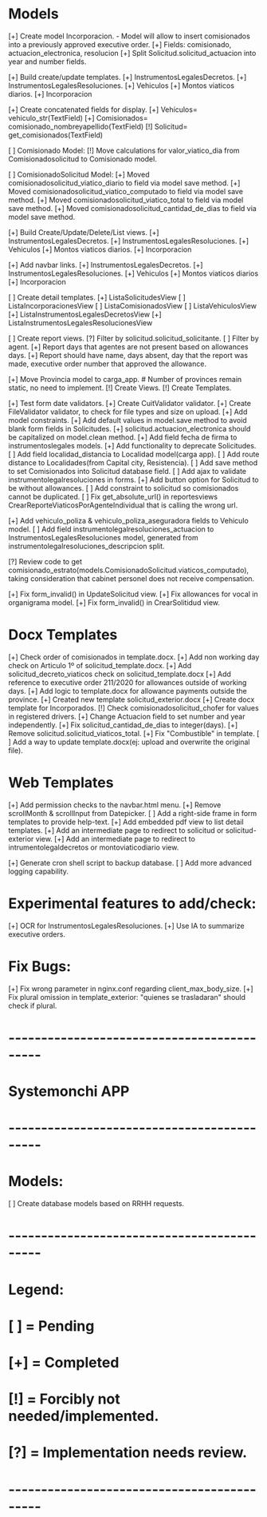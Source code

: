 # Models
[+] Create model Incorporacion.
    - Model will allow to insert comisionados into a previously approved executive order.
    [+] Fields: comisionado, actuacion_electronica, resolucion
[+] Split Solicitud.solicitud_actuacion into year and number fields.

[+] Build create/update templates.
    [+] InstrumentosLegalesDecretos.
    [+] InstrumentosLegalesResoluciones.
    [+] Vehiculos
    [+] Montos viaticos diarios.
    [+] Incorporacion

[+] Create concatenated fields for display.
    [+] Vehículos= vehiculo_str(TextField)
    [+] Comisionados= comisionado_nombreyapellido(TextField)
    [!] Solicitud= get_comisionados(TextField)

[ ] Comisionado Model:
    [!] Move calculations for valor_viatico_dia from Comisionadosolicitud to Comisionado model.

[ ] ComisionadoSolicitud Model:
    [+] Moved comisionadosolicitud_viatico_diario to field via model save method.
    [+] Moved comisionadosolicitud_viatico_computado to field via model save method.
    [+] Moved comisionadosolicitud_viatico_total to field via model save method.
    [+] Moved comisionadosolicitud_cantidad_de_dias to field via model save method.

[+] Build Create/Update/Delete/List views.
    [+] InstrumentosLegalesDecretos.
    [+] InstrumentosLegalesResoluciones.
    [+] Vehiculos
    [+] Montos viaticos diarios.
    [+] Incorporacion

[+] Add navbar links.
    [+] InstrumentosLegalesDecretos.
    [+] InstrumentosLegalesResoluciones.
    [+] Vehiculos
    [+] Montos viaticos diarios
    [+] Incorporacion

[ ] Create detail templates.
    [+] ListaSolicitudesView
    [ ] ListaIncorporacionesView
    [ ] ListaComisionadosView
    [ ] ListaVehiculosView
    [+] ListaInstrumentosLegalesDecretosView
    [+] ListaInstrumentosLegalesResolucionesView

[ ] Create report views.
    [?] Filter by solicitud.solicitud_solicitante.
    [ ] Filter by agent.
    [+] Report days that agentes are not present based on allowances days.
        [+] Report should have name, days absent, day that the report was made, executive order number that approved the allowance.

[+] Move Provincia model to carga_app.
    # Number of provinces remain static, no need to implement.
    [!] Create Views.
    [!] Create Templates.

[+] Test form date validators.
[+] Create CuitValidator validator.
[+] Create FileValidator validator, to check for file types and size on upload.
[+] Add model constraints.
[+] Add default values in model.save method to avoid blank form fields in Solicitudes.
[+] solicitud.actuacion_electronica should be capitalized on model.clean method.
[+] Add field fecha de firma to instrumentoslegales models.
[+] Add functionality to deprecate Solicitudes.
[ ] Add field localidad_distancia to Localidad model(carga app).
[ ] Add route distance to Localidades(from Capital city, Resistencia).
[ ] Add save method to set Comisionados into Solicitud database field.
[ ] Add ajax to validate instrumentolegalresoluciones in forms.
[+] Add button option for Solicitud to be without allowances.
[ ] Add constraint to solicitud so comisionados cannot be duplicated.
[ ] Fix get_absolute_url() in reportesviews CrearReporteViaticosPorAgenteIndividual that is calling the wrong url.

[+] Add vehiculo_poliza & vehiculo_poliza_aseguradora fields to Vehiculo model.
[ ] Add field instrumentolegalresoluciones_actuacion to InstrumentosLegalesResoluciones model, generated from instrumentolegalresoluciones_descripcion split.

[?] Review code to get comisionado_estrato(models.ComisionadoSolicitud.viaticos_computado), taking consideration that cabinet personel does not receive compensation.

[+] Fix form_invalid() in UpdateSolicitud view.
[+] Fix allowances for vocal in organigrama model.
[+] Fix form_invalid() in CrearSolitidud view.

# Docx Templates
[+] Check order of comisionados in template.docx.
[+] Add non working day check on Articulo 1º of solicitud_template.docx.
[+] Add solicitud_decreto_viaticos check on solicitud_template.docx
[+] Add reference to executive order 211/2020 for allowances outside of working days.
[+] Add logic to template.docx for allowance payments outside the province.
    [+] Created new template solicitud_exterior.docx
[+] Create docx template for Incorporados.
[!] Check comisionadosolicitud_chofer for values in registered drivers.
[+] Change Actuacion field to set number and year independently.
[+] Fix solicitud_cantidad_de_dias to integer(days).
[+] Remove solicitud.solicitud_viaticos_total.
[+] Fix "Combustible" in template.
[ ] Add a way to update template.docx(ej: upload and overwrite the original file).

# Web Templates
[+] Add permission checks to the navbar.html menu.
[+] Remove scrollMonth & scrollInput from Datepicker.
[ ] Add a right-side frame in form templates to provide help-text.
[+] Add embedded pdf view to list detail templates.
[+] Add an intermediate page to redirect to solicitud or solicitud-exterior view.
[+] Add an intermediate page to redirect to intrumentolegaldecretos or montoviaticodiario view.

[+] Generate cron shell script to backup database.
[ ] Add more advanced logging capability.

# Experimental features to add/check:
[+] OCR for InstrumentosLegalesResoluciones.
[+] Use IA to summarize executive orders.

# Fix Bugs:
[+] Fix wrong parameter in nginx.conf regarding client_max_body_size.
[+] Fix plural omission in template_exterior: "quienes se trasladaran" should check if plural.


# ------------------------------------------- #
#           Systemonchi APP                #
# ------------------------------------------- #

# Models:
[ ] Create database models based on RRHH requests.

# ------------------------------------------- #
# Legend:                                     #
#     [ ] = Pending                           #
#     [+] = Completed                         #
#     [!] = Forcibly not needed/implemented.  #
#     [?] = Implementation needs review.      #
# ------------------------------------------- #
